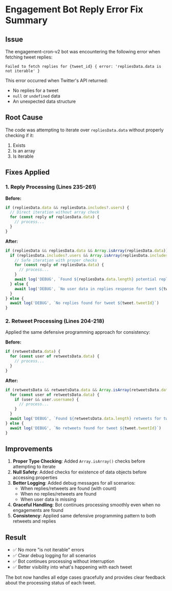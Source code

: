 # Engagement Bot Reply Error Fix Summary

## Issue
The engagement-cron-v2 bot was encountering the following error when fetching tweet replies:
```
Failed to fetch replies for {tweet_id} { error: 'repliesData.data is not iterable' }
```

This error occurred when Twitter's API returned:
- No replies for a tweet
- `null` or `undefined` data
- An unexpected data structure

## Root Cause
The code was attempting to iterate over `repliesData.data` without properly checking if it:
1. Exists
2. Is an array
3. Is iterable

## Fixes Applied

### 1. Reply Processing (Lines 235-261)
**Before:**
```javascript
if (repliesData.data && repliesData.includes?.users) {
  // Direct iteration without array check
  for (const reply of repliesData.data) {
    // process...
  }
}
```

**After:**
```javascript
if (repliesData && repliesData.data && Array.isArray(repliesData.data)) {
  if (repliesData.includes?.users && Array.isArray(repliesData.includes.users)) {
    // Safe iteration with proper checks
    for (const reply of repliesData.data) {
      // process...
    }
    await log('DEBUG', `Found ${repliesData.data.length} potential replies for tweet ${tweet.tweetId}`)
  } else {
    await log('DEBUG', `No user data in replies response for tweet ${tweet.tweetId}`)
  }
} else {
  await log('DEBUG', `No replies found for tweet ${tweet.tweetId}`)
}
```

### 2. Retweet Processing (Lines 204-218)
Applied the same defensive programming approach for consistency:

**Before:**
```javascript
if (retweetsData.data) {
  for (const user of retweetsData.data) {
    // process...
  }
}
```

**After:**
```javascript
if (retweetsData && retweetsData.data && Array.isArray(retweetsData.data)) {
  for (const user of retweetsData.data) {
    if (user && user.username) {
      // process...
    }
  }
  await log('DEBUG', `Found ${retweetsData.data.length} retweets for tweet ${tweet.tweetId}`)
} else {
  await log('DEBUG', `No retweets found for tweet ${tweet.tweetId}`)
}
```

## Improvements

1. **Proper Type Checking**: Added `Array.isArray()` checks before attempting to iterate
2. **Null Safety**: Added checks for existence of data objects before accessing properties
3. **Better Logging**: Added debug messages for all scenarios:
   - When replies/retweets are found (with count)
   - When no replies/retweets are found
   - When user data is missing
4. **Graceful Handling**: Bot continues processing smoothly even when no engagements are found
5. **Consistency**: Applied same defensive programming pattern to both retweets and replies

## Result

- ✅ No more "is not iterable" errors
- ✅ Clear debug logging for all scenarios
- ✅ Bot continues processing without interruption
- ✅ Better visibility into what's happening with each tweet

The bot now handles all edge cases gracefully and provides clear feedback about the processing status of each tweet. 